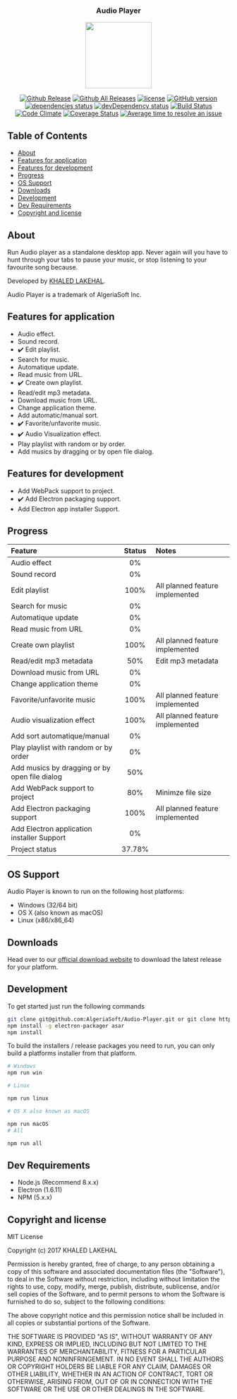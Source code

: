 <p align="center" style="text-align:center"> 
    <h3 align="center">Audio Player</h3>
</p>
<p align="center" style="text-align:center"> 
    <img lign="center" src="assets-dev/multimedia/images/icon.png" width="150">
</p>
<p align="center">
    <a href="https://github.com/AlgeriaSoft/Audio-Player/releases"><img src="https://img.shields.io/github/release/AlgeriaSoft/Audio-Player.svg" alt="Github Release" /></a>
    <a href=""><img src="https://img.shields.io/github/downloads/AlgeriaSoft/Audio-Player/total.svg" alt="Github All Releases" /></a>
    <a href="https://github.com/AlgeriaSoft/Audio-Player/blob/master/LICENSE"><img src="https://img.shields.io/github/license/mashape/apistatus.svg" alt="license" /></a>
    <a href="https://badge.fury.io/gh/AlgeriaSoft%2FAudio-Player"><img src="https://badge.fury.io/gh/AlgeriaSoft%2FAudio-Player.svg" alt="GitHub version" /></a>
    <a href="https://david-dm.org/AlgeriaSoft/Audio-Player"><img src="https://david-dm.org/AlgeriaSoft/Audio-Player/status.svg" alt="dependencies status" /></a>
    <a href="https://david-dm.org/AlgeriaSoft/Audio-Player#info=devDependencies"><img src="https://david-dm.org/AlgeriaSoft/Audio-Player/dev-status.svg" alt="devDependency status" /></a>
    <a href="https://travis-ci.org/AlgeriaSoft/Audio-Player"><img src="https://travis-ci.org/AlgeriaSoft/Audio-Player.svg?branch=master" alt="Build Status" /></a>
    <a href="https://codeclimate.com/github/AlgeriaSoft/Audio-Player"><img src="https://codeclimate.com/github/AlgeriaSoft/Audio-Player/badges/gpa.svg" alt="Code Climate" /></a>
    <a href="https://coveralls.io/github/AlgeriaSoft/Audio-Player?branch=master"><img src="https://coveralls.io/repos/github/AlgeriaSoft/Audio-Player/badge.svg?branch=master" alt="Coverage Status" /></a>
    <a href="http://isitmaintained.com/project/AlgeriaSoft/Audio-Player" title="Average time to resolve an issue"><img src="http://isitmaintained.com/badge/resolution/AlgeriaSoft/Audio-Player.svg" alt="Average time to resolve an issue" /></a>
</p>

## Table of Contents

- [About](#about)
- [Features for application](#features-for-application)
- [Features for development](#features-for-development)
- [Progress](#progress)
- [OS Support](#os-support)
- [Downloads](#downloads)
- [Development](#development)
- [Dev Requirements](#dev-requirements)
- [Copyright and license](#copyright-and-license)


## About

Run Audio player as a standalone desktop app. Never again will you have to hunt through your tabs to pause your music, or stop listening to your favourite song because.

Developed by [KHALED LAKEHAL][1].

Audio Player is a trademark of AlgeriaSoft Inc.

[1]:https://www.facebook.com/khaledLakhel1993.

## Features for application

- Audio effect.
- Sound record.
- :heavy_check_mark: Edit playlist.
- Search for music.
- Automatique update.
- Read music from URL.
- :heavy_check_mark: Create own playlist.
- Read/edit mp3 metadata.
- Download music from URL.
- Change application theme.
- Add automatic/manual sort.
- :heavy_check_mark: Favorite/unfavorite music.
- :heavy_check_mark: Audio Visualization effect.
- Play playlist with random or by order.
- Add musics by dragging or by open file dialog.

## Features for development

- Add WebPack support to project.
- :heavy_check_mark: Add Electron packaging support.
- Add Electron app installer Support.

## Progress

| Feature                                                 | Status        | Notes                             |
|:--------------------------------------------------------|:-------------:|:----------------------------------|
| Audio effect                                            | 0%            |                                   |
| Sound record                                            | 0%            |                                   |
| Edit playlist                                           | 100%          | All planned feature implemented   |
| Search for music                                        | 0%            |                                   |
| Automatique update                                      | 0%            |                                   |
| Read music from URL                                     | 0%            |                                   |
| Create own playlist                                     | 100%          | All planned feature implemented   |
| Read/edit mp3 metadata                                  | 50%           | Edit mp3 metadata                 |
| Download music from URL                                 | 0%            |                                   |                               
| Change application theme                                | 0%            |                                   |
| Favorite/unfavorite music                               | 100%          | All planned feature implemented   |
| Audio visualization effect                              | 100%          | All planned feature implemented   |
| Add sort automatique/manual                             | 0%            |                                   |
| Play playlist with random or by order                   | 0%            |                                   |
| Add musics by dragging or by open file dialog           | 50%           |                                   |
| Add WebPack support to project                          | 80%           | Minimze file size                 |
| Add Electron packaging support                          | 100%          | All planned feature implemented   |
| Add Electron application installer Support              | 0%            |                                   |
| Project status                                          | 37.78%        |                                   |
  

## OS Support

Audio Player is known to run on the following host platforms:

- Windows (32/64 bit)
- OS X (also known as macOS)
- Linux (x86/x86_64)

## Downloads

Head over to our [official download website](https://algeriasoft.github.io/Website/audio-player/download.html) to download the latest release for your platform.

## Development

To get started just run the following commands


```bash
git clone git@github.com:AlgeriaSoft/Audio-Player.git or git clone https://github.com/AlgeriaSoft/Audio-Player.git
npm install -g electron-packager asar
npm install
```


To build the installers / release packages you need to run, you can only build a platforms installer from that platform.


```bash 
# Windows
npm run win

# Linux

npm run linux

# OS X also known as macOS

npm run macOS
# All

npm run all

```

## Dev Requirements

- Node.js (Recommend 8.x.x)
- Electron (1.6.11)
- NPM (5.x.x)

## Copyright and license

MIT License

Copyright (c) 2017 KHALED LAKEHAL

Permission is hereby granted, free of charge, to any person obtaining a copy
of this software and associated documentation files (the "Software"), to deal
in the Software without restriction, including without limitation the rights
to use, copy, modify, merge, publish, distribute, sublicense, and/or sell
copies of the Software, and to permit persons to whom the Software is
furnished to do so, subject to the following conditions:

The above copyright notice and this permission notice shall be included in all
copies or substantial portions of the Software.

THE SOFTWARE IS PROVIDED "AS IS", WITHOUT WARRANTY OF ANY KIND, EXPRESS OR
IMPLIED, INCLUDING BUT NOT LIMITED TO THE WARRANTIES OF MERCHANTABILITY,
FITNESS FOR A PARTICULAR PURPOSE AND NONINFRINGEMENT. IN NO EVENT SHALL THE
AUTHORS OR COPYRIGHT HOLDERS BE LIABLE FOR ANY CLAIM, DAMAGES OR OTHER
LIABILITY, WHETHER IN AN ACTION OF CONTRACT, TORT OR OTHERWISE, ARISING FROM,
OUT OF OR IN CONNECTION WITH THE SOFTWARE OR THE USE OR OTHER DEALINGS IN THE
SOFTWARE.
